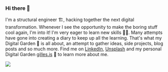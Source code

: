 ### Hi there 👋

I'm a structural engineer 🏗, hacking together the next digital transformation. Whenever I see the opportunity to make the boring stuff cool again, I'm into it! I'm very eager to learn new skills 👨‍💻. Many attempts have gone into creating a diary to keep up all the learning. That's what my Digital Garden 🌳 is all about, an attempt to gather ideas, side projects, blog posts and so much more. Find me on [LinkedIn](https://www.linkedin.com/in/trensongilles/), [Unsplash](https://unsplash.com/@b0hr) and my personal Digital Garden [gilles.is](https://gilles.is) 🌳 to learn more about me.

<img src="https://source.unsplash.com/user/b0hr" style="max-height: 300px; object-fit: cover;"/>

<!--
**rebot/rebot** is a ✨ _special_ ✨ repository because its `README.md` (this file) appears on your GitHub profile.

Here are some ideas to get you started:

- 🔭 I’m currently working on ...
- 🌱 I’m currently learning ...
- 👯 I’m looking to collaborate on ...
- 🤔 I’m looking for help with ...
- 💬 Ask me about ...
- 📫 How to reach me: ...
- 😄 Pronouns: ...
- ⚡ Fun fact: ...
-->
